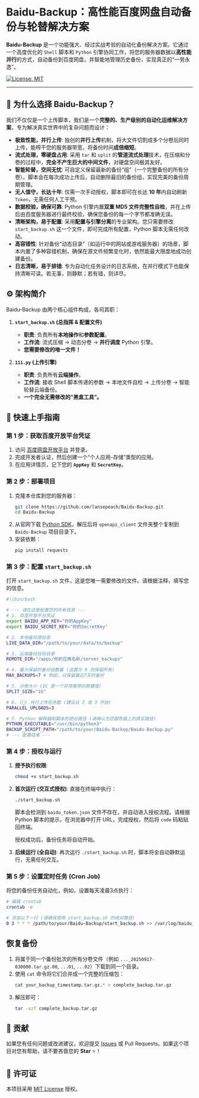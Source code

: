 # Baidu-Backup：高性能百度网盘自动备份与轮替解决方案

**Baidu-Backup** 是一个功能强大、经过实战考验的自动化备份解决方案。它通过一个高度优化的 `Shell` 脚本和 `Python` 引擎协同工作，将您的服务器数据以**高性能并行**的方式，自动备份到百度网盘，并智能地管理历史备份，实现真正的“一劳永逸”。

[![License: MIT](https://img.shields.io/badge/License-MIT-yellow.svg)](https://opensource.org/licenses/MIT)

---

## 🚀 为什么选择 Baidu-Backup？

我们不仅仅是一个上传脚本，我们是一个**完整的、生产级别的自动化运维解决方案**，专为解决真实世界中的复杂问题而设计：

-   **极致性能，并行上传**: 独创的**并行上传**机制，将大文件切割成多个分卷后同时上传，能榨干您的服务器带宽，将备份时间**成倍缩短**。
-   **流式处理，零硬盘占用**: 采用 `tar` 和 `split` 的**管道流式处理**技术，在压缩和分卷的过程中，**完全不产生巨大的中间文件**，对硬盘空间极其友好。
-   **智能轮替，空间无忧**: 可自定义保留最新的备份“组”（一个完整备份的所有分卷）。脚本会在每次成功上传后，自动删除最旧的备份组，实现完美的备份周期管理。
-   **无人值守，长达十年**: 仅需一次手动授权，脚本即可在长达 **10 年**内自动刷新 `Token`，无需任何人工干预。
-   **数据校验，确保可靠**: Python 引擎内置**双重 MD5 文件完整性自检**，并在上传后由百度服务器进行最终校验，确保您备份的每一个字节都准确无误。
-   **清晰架构，易于配置**: 采用**配置与引擎分离**的专业架构。您只需要修改 `start_backup.sh` 这一个文件，即可完成所有配置，Python 脚本无需任何改动。
-   **高容错性**: 针对备份“动态目录”（如运行中的网站或游戏服务器）的场景，脚本内置了多种容错机制，确保在源文件频繁变化时，依然能最大限度地成功创建备份。
-   **日志清晰，易于排错**: 专为自动化任务设计的日志系统，在并行模式下也能保持清晰可读。若无事，则静默；若有错，则详尽。

## ⚙️ 架构简介

Baidu-Backup 由两个核心组件构成，各司其职：

1.  **`start_backup.sh` (总指挥 & 配置文件)**
    -   **职责**: 负责所有**本地操作**和**参数配置**。
    -   **工作流**: 流式压缩 -> 动态分卷 -> **并行调度** Python 引擎。
    -   **您需要修改的唯一文件！**

2.  **`111.py` (上传引擎)**
    -   **职责**: 负责所有**云端操作**。
    -   **工作流**: 接收 Shell 脚本传递的参数 -> 本地文件自检 -> 上传分卷 -> 智能轮替云端备份。
    -   **一个完全无需修改的“黑盒工具”。**

## 📖 快速上手指南

### 第 1 步：获取百度开放平台凭证

1.  访问 [百度网盘开放平台](https://pan.baidu.com/union/console) 并登录。
2.  完成开发者认证，然后创建一个“个人应用-存储”类型的应用。
3.  在应用详情页，记下您的 **`AppKey`** 和 **`SecretKey`**。

### 第 2 步：部署项目

1.  克隆本仓库到您的服务器：
    ```bash
    git clone https://github.com/lansepeach/Baidu-Backup.git
    cd Baidu-Backup
    ```
2.  从官网下载 [Python SDK](https://pan.baidu.com/union/doc/Kl4gsu388)，解压后将 `openapi_client` 文件夹整个复制到 `Baidu-Backup` 项目目录下。
3.  安装依赖：
    ```bash
    pip install requests
    ```

### 第 3 步：配置 `start_backup.sh`

打开 `start_backup.sh` 文件，这是您唯一需要修改的文件。请根据注释，填写您的信息。

```bash
#!/bin/bash

# --- 请在这里配置您的所有信息 ---
# 1. 百度开放平台凭证
export BAIDU_APP_KEY="你的AppKey"
export BAIDU_SECRET_KEY="你的SecretKey"

# 2. 本地备份源目录
LIVE_DATA_DIR="/path/to/your/data/to/backup"

# 3. 云端备份目标目录
REMOTE_DIR="/apps/你的应用名称/server_backups"

# 4. 最大保留的备份组数量 (设置为 0 则保留所有)
MAX_BACKUPS=7 # 例如，只保留最近7天的备份

# 5. 分卷大小 (1G 是一个非常推荐的稳健值)
SPLIT_SIZE="1G"

# 6. (🚀) 并行上传任务数 (建议从 2 或 3 开始)
PARALLEL_UPLOADS=3

# 7. Python 解释器和脚本的绝对路径 (请确认为您服务器上的真实路径)
PYTHON_EXECUTABLE="/usr/bin/python3"
BACKUP_SCRIPT_PATH="/path/to/your/Baidu-Backup/Baidu-Backup.py"
# --- 配置结束 ---
```

### 第 4 步：授权与运行

1.  **授予执行权限**:
    ```bash
    chmod +x start_backup.sh
    ```

2.  **首次运行 (交互式授权)**:
    直接在终端中执行：
    ```bash
    ./start_backup.sh
    ```
    脚本会检测到 `baidu_token.json` 文件不存在，并自动进入授权流程。请根据 Python 脚本的提示，在浏览器中打开 URL，完成授权，然后将 `code` 码粘贴回终端。
    
    授权成功后，备份任务将自动开始。

3.  **后续运行 (全自动)**:
    再次运行 `./start_backup.sh` 时，脚本将全自动静默运行，无需任何交互。

### 第 5 步：设置定时任务 (Cron Job)

将您的备份任务自动化，例如，设置每天凌晨3点执行：

```bash
# 编辑 crontab
crontab -e

# 添加以下一行 (请确保使用 start_backup.sh 的绝对路径)
0 3 * * * /path/to/your/Baidu-Backup/start_backup.sh >> /var/log/baidu_backup.log 2>&1
```

## 恢复备份

1.  将属于同一个备份批次的所有分卷文件（例如 `..._20250917-030000.tar.gz.00`, `...01`, `...02`）下载到同一个目录。
2.  使用 `cat` 命令将它们合并成一个完整的压缩包：
    ```bash
    cat your_backup_timestamp.tar.gz.* > complete_backup.tar.gz
    ```
3.  解压即可：
    ```bash
    tar -xzf complete_backup.tar.gz
    ```

## 🤝 贡献

如果您有任何问题或改进建议，欢迎提交 [Issues](https://github.com/lansepeach/Baidu-Backup/issues) 或 Pull Requests。如果这个项目对您有帮助，请不要吝啬您的 **Star** ⭐！

## 📄 许可证

本项目采用 [MIT License](LICENSE) 授权。

